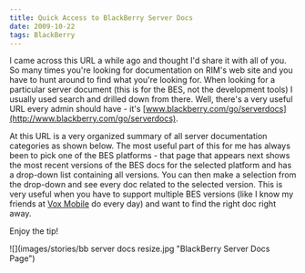 ```yaml
---
title: Quick Access to BlackBerry Server Docs
date: 2009-10-22
tags: BlackBerry
---
```


I came across this URL a while ago and thought I'd share it with all of you. So many times you're looking for documentation on RIM's web site and you have to hunt around to find what you're looking for. When looking for a particular server document (this is for the BES, not the development tools) I usually used search and drilled down from there. Well, there's a very useful URL every admin should have - it's [www.blackberry.com/go/serverdocs](http://www.blackberry.com/go/serverdocs).

At this URL is a very organized summary of all server documentation categories as shown below. The most useful part of this for me has always been to pick one of the BES platforms - that page that appears next shows the most recent versions of the BES docs for the selected platform and has a drop-down list containing all versions. You can then make a selection from the drop-down and see every doc related to the selected version. This is very useful when you have to support multiple BES versions (like I know my friends at [Vox Mobile](http://www.voxmobile.com/) do every day) and want to find the right doc right away.

Enjoy the tip!

![](images/stories/bb server docs resize.jpg "BlackBerry Server Docs Page")